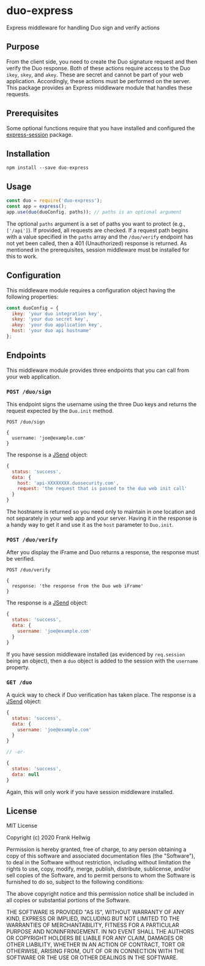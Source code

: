 # duo-express

Express middleware for handling Duo sign and verify actions

## Purpose

From the client side, you need to create the Duo signature request and then verify the Duo response. Both of these actions require access to the Duo `ikey`, `skey`, and `akey`. These are secret and cannot be part of your web application. Accordingly, these actions must be performed on the server. This package provides an Express middleware module that handles these requests.

## Prerequisites

Some optional functions require that you have installed and configured the [express-session](https://www.npmjs.com/package/express-session) package.

## Installation

```
npm install --save duo-express
```

## Usage

```javascript
const duo = require('duo-express');
const app = express();
app.use(duo(duoConfig, paths)); // paths is an optional argument
```

The optional `paths` argument is a set of paths you want to protect (e.g., `['/api']`). If provided, all requests are checked. If a request path begins with a value specified in the `paths` array and the `/duo/verify` endpoint has not yet been called, then a 401 (Unauthorized) response is returned. As mentioned in the prerequisites, session middleware must be installed for this to work.

## Configuration

This middleware module requires a configuration object having the following properties:

```javascript
const duoConfig = {
  ikey: 'your duo integration key',
  skey: 'your duo secret key',
  akey: 'your duo application key',
  host: 'your duo api hostname'
};
```

## Endpoints

This middleware module provides three endpoints that you can call from your web application.

### `POST /duo/sign`

This endpoint signs the username using the three Duo keys and returns the request expected by the `Duo.init` method.

```
POST /duo/sign

{
  username: 'joe@example.com'
}
```

The response is a [JSend](https://github.com/omniti-labs/jsend) object:

```javascript
{
  status: 'success',
  data: {
    host: 'api-XXXXXXXX.duosecurity.com',
    request: 'the request that is passed to the duo web init call'
  }
}
```

The hostname is returned so you need only to maintain in one location and not separately in your web app and your server. Having it in the response is a handy way to get it and use it as the `host` parameter to `Duo.init`.

### `POST /duo/verify`

After you display the iFrame and Duo returns a response, the response must be verified.

```
POST /duo/verify

{
  response: 'the response from the Duo web iFrame'
}
```

The response is a [JSend](https://github.com/omniti-labs/jsend) object:

```javascript
{
  status: 'success',
  data: {
    username: 'joe@example.com'
  }
}
```

If you have session middleware installed (as evidenced by `req.session` being an object), then a `duo` object is added to the session with the `username` property.

### `GET /duo`

A quick way to check if Duo verification has taken place. The response is a [JSend](https://github.com/omniti-labs/jsend) object:

```javascript
{
  status: 'success',
  data: {
    username: 'joe@example.com'
  }
}

// -or-

{
  status: 'success',
  data: null
}
```

Again, this will only work if you have session middleware installed.

## License

MIT License

Copyright (c) 2020 Frank Hellwig

Permission is hereby granted, free of charge, to any person obtaining a copy
of this software and associated documentation files (the "Software"), to deal
in the Software without restriction, including without limitation the rights
to use, copy, modify, merge, publish, distribute, sublicense, and/or sell
copies of the Software, and to permit persons to whom the Software is
furnished to do so, subject to the following conditions:

The above copyright notice and this permission notice shall be included in all
copies or substantial portions of the Software.

THE SOFTWARE IS PROVIDED "AS IS", WITHOUT WARRANTY OF ANY KIND, EXPRESS OR
IMPLIED, INCLUDING BUT NOT LIMITED TO THE WARRANTIES OF MERCHANTABILITY,
FITNESS FOR A PARTICULAR PURPOSE AND NONINFRINGEMENT. IN NO EVENT SHALL THE
AUTHORS OR COPYRIGHT HOLDERS BE LIABLE FOR ANY CLAIM, DAMAGES OR OTHER
LIABILITY, WHETHER IN AN ACTION OF CONTRACT, TORT OR OTHERWISE, ARISING FROM,
OUT OF OR IN CONNECTION WITH THE SOFTWARE OR THE USE OR OTHER DEALINGS IN THE
SOFTWARE.
